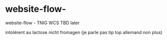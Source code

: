 # website-flow-
website-flow  - TNIG WCS TBD later

intolérent au lactose nicht fromagen (je parle pas tip top allemand non plus)
